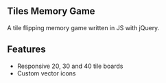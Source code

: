 ## Tiles Memory Game

A tile flipping memory game written in JS with jQuery. 

## Features

- Responsive 20, 30 and 40 tile boards
- Custom vector icons
